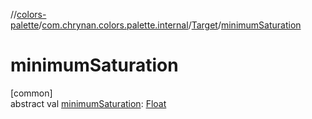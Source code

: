 //[colors-palette](../../../index.md)/[com.chrynan.colors.palette.internal](../index.md)/[Target](index.md)/[minimumSaturation](minimum-saturation.md)

# minimumSaturation

[common]\
abstract val [minimumSaturation](minimum-saturation.md): [Float](https://kotlinlang.org/api/latest/jvm/stdlib/kotlin/-float/index.html)
